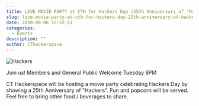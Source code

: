 ```yaml
---
title: LIVE MOVIE PARTY at CTH for Hackers Day (25th Anniversary of "Hackers")
slug: live-movie-party-at-cth-for-hackers-day-25th-anniversary-of-hackers
date: 2020-09-06 15:52:11
categories:
  - Events
description: ""
author: CThackerspace
---
```



![Hackers](/uploads/2020/09/hackers-group-image.jpg)

Join us! Members and General Public Welcome Tuesday 8PM

CT Hackerspace will be hosting a movie party celebrating Hackers Day by showing a 25th Anniversary of "Hackers". Fun and popcorn will be served. Feel free to bring other food / beverages to share.

